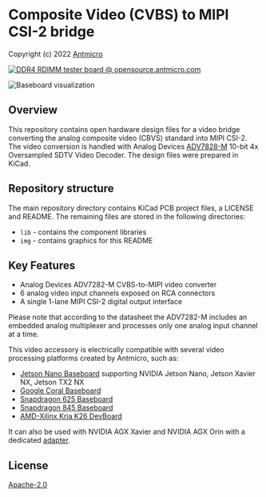 # Composite Video (CVBS) to MIPI CSI-2 bridge

Copyright (c) 2022 [Antmicro](https://www.antmicro.com)

[![DDR4 RDIMM tester board @ opensource.antmicro.com](https://img.shields.io/badge/View%20on-Antmicro%20Open%20Source%20Portal-332d37?style=flat-square)](https://opensource.antmicro.com/projects/cvbs-mipi-bridge)

![Baseboard visualization](img/cvbs-mipi-bridge-black.png)

## Overview

This repository contains open hardware design files for a video bridge converting the analog composite video (CBVS) standard into MIPI CSI-2.
The video conversion is handled with Analog Devices [ADV7828-M](https://www.analog.com/media/en/technical-documentation/data-sheets/ADV7282.pdf) 10-bit 4x Oversampled SDTV Video Decoder.
The design files were prepared in KiCad.

## Repository structure

The main repository directory contains KiCad PCB project files, a LICENSE and README.
The remaining files are stored in the following directories:

* `lib` - contains the component libraries
* `img` - contains graphics for this README

## Key Features

* Analog Devices ADV7282-M CVBS-to-MIPI video converter
* 6 analog video input channels exposed on RCA connectors
* A single 1-lane MIPI CSI-2 digital output interface

Please note that according to the datasheet the ADV7282-M includes an embedded analog multiplexer and processes only one analog input channel at a time.

This video accessory is electrically compatible with several video processing platforms created by Antmicro, such as:
 
* [Jetson Nano Baseboard](https://github.com/antmicro/jetson-nano-baseboard) supporting NVIDIA Jetson Nano, Jetson Xavier NX, Jetson TX2 NX
* [Google Coral Baseboard](https://github.com/antmicro/google-coral-baseboard)
* [Snapdragon 625 Baseboard](https://github.com/antmicro/snapdragon-625-baseboard)
* [Snapdragon 845 Baseboard](https://github.com/antmicro/snapdragon-845-baseboard)
* [AMD-Xilinx Kria K26 DevBoard](https://github.com/antmicro/kria-k26-devboard)

It can also be used with NVIDIA AGX Xavier and NVIDIA AGX Orin with a dedicated [adapter](https://github.com/antmicro/jetson-agx-csi-adapter).

## License

[Apache-2.0](LICENSE)
